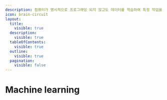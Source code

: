 ```yaml
---
description: 컴퓨터가 명시적으로 프로그래밍 되지 않고도 데이터를 학습하여 특정 작업을 수행하거나 예측 을 할 수  있도록 만드는 기술
icon: brain-circuit
layout:
  title:
    visible: true
  description:
    visible: true
  tableOfContents:
    visible: true
  outline:
    visible: true
  pagination:
    visible: false
---
```


# Machine learning

